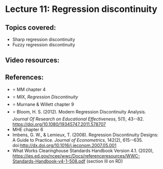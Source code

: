 # Lecture 11: Regression discontinuity

## Topics covered:

* Sharp regression discontinuity
* Fuzzy regression discontinuity 

## Video resources:

## References:

* :star: MM chapter 4
* :star: MIX, *Regression Discontinuity*
* :star: Murnane & Willett chapter 9
* :star: Bloom, H. S. (2012). Modern Regression Discontinuity Analysis. *Journal Of Research on Educational Effectiveness*, 5(1), 43--82. https://doi.org/10.1080/19345747.2011.578707
* MHE chapter 6
* Imbens, G. W., & Lemieux, T. (2008). Regression Discontinuity Designs: A Guide to Practice. *Journal of Econometrics*, 142(2), 615--635. doi:http://dx.doi.org/10.1016/j.jeconom.2007.05.001
* What Works Clearinghouse Standards Handbook Version 4.1. (2020), https://ies.ed.gov/ncee/wwc/Docs/referenceresources/WWC-Standards-Handbook-v4-1-508.pdf (section III on RD)


